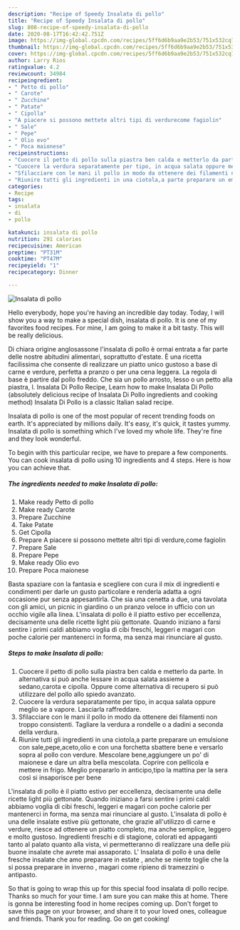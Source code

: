 ```yaml
---
description: "Recipe of Speedy Insalata di pollo"
title: "Recipe of Speedy Insalata di pollo"
slug: 808-recipe-of-speedy-insalata-di-pollo
date: 2020-08-17T16:42:42.751Z
image: https://img-global.cpcdn.com/recipes/5ff6d6b9aa9e2b53/751x532cq70/insalata-di-pollo-recipe-main-photo.jpg
thumbnail: https://img-global.cpcdn.com/recipes/5ff6d6b9aa9e2b53/751x532cq70/insalata-di-pollo-recipe-main-photo.jpg
cover: https://img-global.cpcdn.com/recipes/5ff6d6b9aa9e2b53/751x532cq70/insalata-di-pollo-recipe-main-photo.jpg
author: Larry Rios
ratingvalue: 4.2
reviewcount: 34984
recipeingredient:
- " Petto di pollo"
- " Carote"
- " Zucchine"
- " Patate"
- " Cipolla"
- "A piacere si possono mettete altri tipi di verdurecome fagiolin"
- " Sale"
- " Pepe"
- " Olio evo"
- " Poca maionese"
recipeinstructions:
- "Cuocere il petto di pollo sulla piastra ben calda e metterlo da parte. In alternativa si può anche lessare in acqua salata assieme a sedano,carota e cipolla. Oppure come alternativa di recupero si può utilizzare del pollo allo spiedo avanzato."
- "Cuocere la verdura separatamente per tipo, in acqua salata oppure meglio se a vapore. Lasciarla raffreddare."
- "Sfilacciare con le mani il pollo in modo da ottenere dei filamenti non troppo consistenti. Tagliare la verdura a rondelle o a dadini a seconda della verdura."
- "Riunire tutti gli ingredienti in una ciotola,a parte preparare un emulsione con sale,pepe,aceto,olio e con una forchetta sbattere bene e versarlo sopra al pollo con verdure. Mescolare bene,aggiungere un po&#39; di maionese e dare un altra bella mescolata. Coprire con pellicola e mettere in frigo. Meglio prepararlo in anticipo,tipo la mattina per la sera così si insaporisce per bene"
categories:
- Recipe
tags:
- insalata
- di
- pollo

katakunci: insalata di pollo 
nutrition: 291 calories
recipecuisine: American
preptime: "PT31M"
cooktime: "PT47M"
recipeyield: "1"
recipecategory: Dinner

---
```



![Insalata di pollo](https://img-global.cpcdn.com/recipes/5ff6d6b9aa9e2b53/751x532cq70/insalata-di-pollo-recipe-main-photo.jpg)

Hello everybody, hope you're having an incredible day today. Today, I will show you a way to make a special dish, insalata di pollo. It is one of my favorites food recipes. For mine, I am going to make it a bit tasty. This will be really delicious.

Di chiara origine anglosassone l&#39;insalata di pollo è ormai entrata a far parte delle nostre abitudini alimentari, soprattutto d&#39;estate. È una ricetta facilissima che consente di realizzare un piatto unico gustoso a base di carne e verdure, perfetta a pranzo o per una cena leggera. La regola di base è partire dal pollo freddo. Che sia un pollo arrosto, lesso o un petto alla piastra, l. Insalata Di Pollo Recipe, Learn how to make Insalata Di Pollo (absolutely delicious recipe of Insalata Di Pollo ingredients and cooking method) Insalata Di Pollo is a classic Italian salad recipe.

Insalata di pollo is one of the most popular of recent trending foods on earth. It's appreciated by millions daily. It's easy, it's quick, it tastes yummy. Insalata di pollo is something which I've loved my whole life. They're fine and they look wonderful.


To begin with this particular recipe, we have to prepare a few components. You can cook insalata di pollo using 10 ingredients and 4 steps. Here is how you can achieve that.

<!--inarticleads1-->

##### The ingredients needed to make Insalata di pollo:

1. Make ready  Petto di pollo
1. Make ready  Carote
1. Prepare  Zucchine
1. Take  Patate
1. Get  Cipolla
1. Prepare A piacere si possono mettete altri tipi di verdure,come fagiolin
1. Prepare  Sale
1. Prepare  Pepe
1. Make ready  Olio evo
1. Prepare  Poca maionese


Basta spaziare con la fantasia e scegliere con cura il mix di ingredienti e condimenti per darle un gusto particolare e renderla adatta a ogni occasione pur senza appesantirla. Che sia una cenetta a due, una tavolata con gli amici, un picnic in giardino o un pranzo veloce in ufficio con un occhio vigile alla linea. L&#39;insalata di pollo è il piatto estivo per eccellenza, decisamente una delle ricette light più gettonate. Quando iniziano a farsi sentire i primi caldi abbiamo voglia di cibi freschi, leggeri e magari con poche calorie per mantenerci in forma, ma senza mai rinunciare al gusto. 

<!--inarticleads2-->

##### Steps to make Insalata di pollo:

1. Cuocere il petto di pollo sulla piastra ben calda e metterlo da parte. In alternativa si può anche lessare in acqua salata assieme a sedano,carota e cipolla. Oppure come alternativa di recupero si può utilizzare del pollo allo spiedo avanzato.
1. Cuocere la verdura separatamente per tipo, in acqua salata oppure meglio se a vapore. Lasciarla raffreddare.
1. Sfilacciare con le mani il pollo in modo da ottenere dei filamenti non troppo consistenti. Tagliare la verdura a rondelle o a dadini a seconda della verdura.
1. Riunire tutti gli ingredienti in una ciotola,a parte preparare un emulsione con sale,pepe,aceto,olio e con una forchetta sbattere bene e versarlo sopra al pollo con verdure. Mescolare bene,aggiungere un po&#39; di maionese e dare un altra bella mescolata. Coprire con pellicola e mettere in frigo. Meglio prepararlo in anticipo,tipo la mattina per la sera così si insaporisce per bene


L&#39;insalata di pollo è il piatto estivo per eccellenza, decisamente una delle ricette light più gettonate. Quando iniziano a farsi sentire i primi caldi abbiamo voglia di cibi freschi, leggeri e magari con poche calorie per mantenerci in forma, ma senza mai rinunciare al gusto. L&#39;insalata di pollo è una delle insalate estive più gettonate, che grazie all&#39;utilizzo di carne e verdure, riesce ad ottenere un piatto completo, ma anche semplice, leggero e molto gustoso. Ingredienti freschi e di stagione, colorati ed appaganti tanto al palato quanto alla vista, vi permetteranno di realizzare una delle più buone insalate che avrete mai assaporato. L&#39; Insalata di pollo è una delle fresche insalate che amo preparare in estate , anche se niente toglie che la si possa preparare in inverno , magari come ripieno di tramezzini o antipasto. 

So that is going to wrap this up for this special food insalata di pollo recipe. Thanks so much for your time. I am sure you can make this at home. There is gonna be interesting food in home recipes coming up. Don't forget to save this page on your browser, and share it to your loved ones, colleague and friends. Thank you for reading. Go on get cooking!
